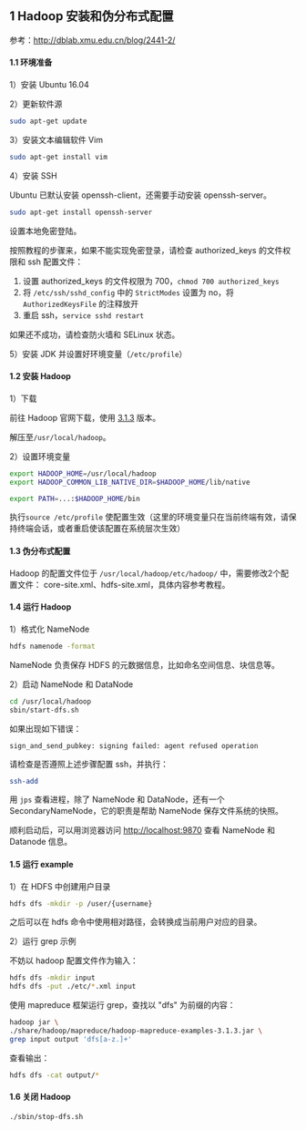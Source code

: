 ## 1 Hadoop 安装和伪分布式配置

参考：http://dblab.xmu.edu.cn/blog/2441-2/

#### 1.1 环境准备

1）安装 Ubuntu 16.04

2）更新软件源

```bash
sudo apt-get update
```

3）安装文本编辑软件 Vim

```bash
sudo apt-get install vim
```

4）安装 SSH

Ubuntu 已默认安装 openssh-client，还需要手动安装 openssh-server。

```bash
sudo apt-get install openssh-server
```

设置本地免密登陆。

按照教程的步骤来，如果不能实现免密登录，请检查 authorized_keys 的文件权限和 ssh 配置文件：

1. 设置 authorized_keys 的文件权限为 700，`chmod 700 authorized_keys`
2. 将 `/etc/ssh/sshd_config` 中的 `StrictModes` 设置为 no，将 `AuthorizedKeysFile` 的注释放开
3. 重启 ssh，`service sshd restart`

如果还不成功，请检查防火墙和 SELinux 状态。

5）安装 JDK 并设置好环境变量（`/etc/profile`）

#### 1.2 安装 Hadoop

1）下载

前往 Hadoop 官网下载，使用 [3.1.3](https://hadoop.apache.org/release/3.1.3.html) 版本。

解压至`/usr/local/hadoop`。

2）设置环境变量

```bash
export HADOOP_HOME=/usr/local/hadoop
export HADOOP_COMMON_LIB_NATIVE_DIR=$HADOOP_HOME/lib/native

export PATH=...:$HADOOP_HOME/bin
```

执行`source /etc/profile` 使配置生效（这里的环境变量只在当前终端有效，请保持终端会话，或者重启使该配置在系统层次生效）

#### 1.3 伪分布式配置

Hadoop 的配置文件位于 `/usr/local/hadoop/etc/hadoop/` 中，需要修改2个配置文件： core-site.xml、hdfs-site.xml，具体内容参考教程。

#### 1.4 运行 Hadoop

1）格式化 NameNode

```bash
hdfs namenode -format
```

NameNode 负责保存 HDFS 的元数据信息，比如命名空间信息、块信息等。

2）启动 NameNode 和 DataNode

```bash
cd /usr/local/hadoop
sbin/start-dfs.sh
```

如果出现如下错误：

```
sign_and_send_pubkey: signing failed: agent refused operation
```

请检查是否遵照上述步骤配置 ssh，并执行：

```bash
ssh-add
```

用 `jps` 查看进程，除了 NameNode 和 DataNode，还有一个 SecondaryNameNode，它的职责是帮助 NameNode 保存文件系统的快照。

顺利启动后，可以用浏览器访问 [http://localhost:9870](http://localhost:9870/) 查看 NameNode 和 Datanode 信息。

#### 1.5 运行 example

1）在 HDFS 中创建用户目录

```bash
hdfs dfs -mkdir -p /user/{username}
```

之后可以在 hdfs 命令中使用相对路径，会转换成当前用户对应的目录。

2）运行 grep 示例

不妨以 hadoop 配置文件作为输入：

```bash
hdfs dfs -mkdir input
hdfs dfs -put ./etc/*.xml input
```

使用 mapreduce 框架运行 grep，查找以 "dfs" 为前缀的内容：

```bash
hadoop jar \
./share/hadoop/mapreduce/hadoop-mapreduce-examples-3.1.3.jar \ 
grep input output 'dfs[a-z.]+'
```

查看输出：

```bash
hdfs dfs -cat output/*
```

#### 1.6 关闭 Hadoop

```bash
./sbin/stop-dfs.sh
```

